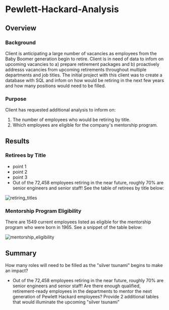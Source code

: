 # Pewlett-Hackard-Analysis
## Overview
### Background
Client is anticipating a large number of vacancies as employees from the Baby Boomer generation begin to retire.  Client is in need of data to infom on upcoming vacancies to a) prepare retirement packages and b) proactively addresss vacancies from upcoming retirements throughout multiple departments and job titles.  The initial project with this client was to create a database with SQL and infom on how would be retiring in the next few years and how many positions would need to be filled. 

### Purpose
Client has requested additional analysis to inform on:
 1. The number of employees who would be retiring by title.
 2. Which employees are eligible for the company's mentorship program. 

## Results
### Retirees by Title
 - point 1
 - point 2
 - point 3
 - Out of the 72,458 employees retiring in the near future, roughly 70% are senior engineers and senior staff!  See the table of retirees by title below:

![retiring_titles](https://user-images.githubusercontent.com/93740725/153511824-56499d08-1852-47c4-81fe-274fa5e5cd37.png)

### Mentorship Program Eligibility
There are 1549 current employees listed as eligible for the mentorship program who were born in 1965. See a snippet of the table below:

![mentorship_eligibility](https://user-images.githubusercontent.com/93740725/153512872-c5392221-b7cd-43a4-859a-b06f93209b41.png)
  
## Summary
How many roles will need to be filled as the "silver tsunami" begins to make an impact?
   - Out of the 72,458 employees retiring in the near future, roughly 70% are senior engineers and senior staff! 
Are there enough qualified, retirement-ready employees in the departments to mentor the next generation of Pewlett Hackard employees?
Provide 2 additional tables that would illuminate the upcoming "silver tsunami"
